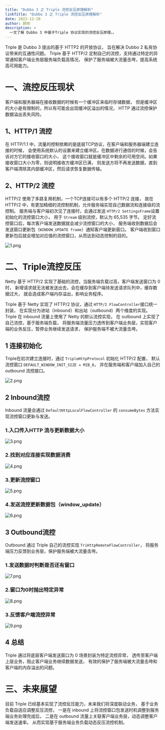 ```yaml
---
title: "Dubbo 3 之 Triple 流控反压原理解析"
linkTitle: "Dubbo 3 之 Triple 流控反压原理解析"
date: 2022-12-28
author: 顾欣
description: >
  一文了解 Dubbo 3 中基于Triple 协议实现的流控反压原理。。
---
```


Triple 是 Dubbo 3 提出的基于 HTTP2 的开放协议，
旨在解决 Dubbo 2 私有协议带来的互通性问题。
Triple 基于 HTTP/2 定制自己的流控，支持通过特定的异常通知客户端业务层服务端负载高情况，
保护了服务端被大流量击垮，提高系统高可用能力。

# 一、流控反压现状

客户端和服务器端在接收数据的时候有一个缓冲区来临时存储数据，
但是缓冲区的大小是有限制的，所以有可能会出现缓冲区溢出的情况，
HTTP 通过流控保护数据溢出丢失风险。

## 1、HTTP/1 流控

在 HTTP/1.1 中，流量的控制依赖的是底层TCP协议，在客户端和服务器端建立连接的时候，
会使用系统默认的设置来建立缓冲区。在数据进行通信的时候，会告诉对方它的接收窗口的大小，
这个接收窗口就是缓冲区中剩余的可用空间。如果接收窗口大小为零，则说明接收方缓冲区已满，
则发送方将不再发送数据，直到客户端清除其内部缓冲区，然后请求恢复数据传输。

## 2、HTTP/2 流控

HTTP/2 使用了多路复用机制，一个TCP连接可以有多个 HTTP/2 连接，
故在 HTTP/2 中，有更加精细的流控制机制，允许服务端实现自己数据流和连接级的流控制。
服务端与客户端初次见了连接时，会通过发送 `HTTP/2 SettingsFrame`设置初始化的流控窗口大小，
用于 `Stream` 级别流控，默认为 65,535 字节。
定好流控窗口后，每次客户端发送数据就会减少流控窗口的大小，
服务端收到数据后会发送窗口更新包（`WINDOW_UPDATE frame`）通知客户端更新窗口。
客户端收到窗口更新包后就会增加对应值的流控窗口，从而达到动态控制的目的。

![1.png](/imgs/blog/2022/12/28/triple/1.png)

# 二、Triple流控反压

Netty 基于 HTTP/2 实现了基础的流控，当服务端负载过高，客户端发送窗口为 0 时，
新增请求就无法被发送出去，会在缓存到客户端待发送请求队列中，缓存数据过大，
就会造成客户端内存溢出，影响业务程序。

Triple 基于 Netty 实现了 HTTP/2 协议，通过 `HTTP/2 FlowController`接口统一封装，
在实现分为进站（inbound）和出站（outbound）两个维度的实现。
Triple 在 inbound 流量上使用了 Netty 的默认流控实现，
在 outbound 上实现了自己流控，基于服务端负载，
将服务端流量压力透传到客户端业务层，实现客户端的业务反压，暂停业务继续发送请求，
保护服务端不被大流量击垮。

## 1 连接初始化

Triple在初次建立连接时，通过 `TripleHttpProtocol` 初始化 HTTP/2 配置，
默认流控窗口 `DEFAULT_WINDOW_INIT_SIZE = MIB_8`，
并在服务端和客户端加入自己的 outbound 流控接口。

![2.png](/imgs/blog/2022/12/28/triple/2.png)

## 2 Inbound流控

Inbound 流量会通过 `DefaultHttpLocalFlowController` 的 `consumeBytes` 方法实现流控窗口更新与发送。

### 1.入口传入HTTP 流与更新数据大小

![3.png](/imgs/blog/2022/12/28/triple/3.png)

### 2.找到对应连接实现数据消费

![4.png](/imgs/blog/2022/12/28/triple/4.png)

### 3.更新流控窗口

![5.png](/imgs/blog/2022/12/28/triple/5.png)

### 4.发送流控更新数据包（window_update）

![6.png](/imgs/blog/2022/12/28/triple/6.png)

## 3 Outbound流控

Outbound 通过 Triple 自己的流控实现 `TriHttpRemoteFlowController`，
将服务端压力反馈到业务层，保护服务端被大流量击垮。

### 1.发送数据时判断是否还有窗口

![7.png](/imgs/blog/2022/12/28/triple/7.png)

### 2.窗口为0时抛出特定异常

![8.png](/imgs/blog/2022/12/28/triple/8.png)

### 3.反馈客户端流控异常

![9.png](/imgs/blog/2022/12/28/triple/9.png)

## 4 总结

Triple 通过将底层客户端发送窗口为 0 场景封装为特定流控异常，
透传至客户端上层业务，阻止客户端业务继续数据发送，
有效的保护了服务端被大流量击垮和客户端的内存溢出的问题。

# 三、未来展望

目前 Triple 已经基本实现了流控反压能力，未来我们将深度联动业务，
基于业务负载自适应调整反压流控，
一是在 inbound 上将流控窗口包发送时机调整到服务端业务处理完成后，
二是在 outbound 流量上关联客户端业务层，动态调整客户端发送速率。
从而实现基于服务端业务负载动态反压流控机制。

